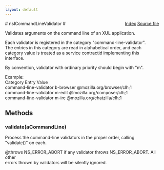 ```yaml
---
layout: default
---
```

<div class='links' style='float:right'><a href="../index.html">Index</a>
<a href="http://dxr.mozilla.org/mozilla-central/source/toolkit/components/commandlines/nsICommandLineValidator.idl">Source file</a>
</div>
# nsICommandLineValidator #
  
Validates arguments on the command line of an XUL application.  
  
Each validator is registered in the category "command-line-validator".  
The entries in this category are read in alphabetical order, and each  
category value is treated as a service contractid implementing this  
interface.  
  
By convention, validator with ordinary priority should begin with "m".  
  
Example:  
Category               Entry          Value  
command-line-validator b-browser      @mozilla.org/browser/clh;1  
command-line-validator m-edit         @mozilla.org/composer/clh;1  
command-line-validator m-irc          @mozilla.org/chatzilla/clh;1  
  
  

## Methods ##

### validate(aCommandLine) ###
  
Process the command-line validators in the proper order, calling  
"validate()" on each.  
  
@throws NS_ERROR_ABORT if any validator throws NS_ERROR_ABORT. All other  
        errors thrown by validators will be silently ignored.  
  
